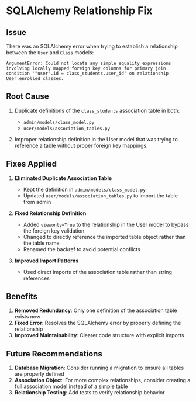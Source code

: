 # SQLAlchemy Relationship Fix

## Issue
There was an SQLAlchemy error when trying to establish a relationship between the `User` and `Class` models:

```
ArgumentError: Could not locate any simple equality expressions involving locally mapped foreign key columns for primary join condition '"user".id = class_students.user_id' on relationship User.enrolled_classes.
```

## Root Cause
1. Duplicate definitions of the `class_students` association table in both:
   - `admin/models/class_model.py`
   - `user/models/association_tables.py`

2. Improper relationship definition in the User model that was trying to reference a table without proper foreign key mappings.

## Fixes Applied

1. **Eliminated Duplicate Association Table**
   - Kept the definition in `admin/models/class_model.py`
   - Updated `user/models/association_tables.py` to import the table from admin

2. **Fixed Relationship Definition**
   - Added `viewonly=True` to the relationship in the User model to bypass the foreign key validation
   - Changed to directly reference the imported table object rather than the table name
   - Renamed the backref to avoid potential conflicts

3. **Improved Import Patterns**
   - Used direct imports of the association table rather than string references

## Benefits
1. **Removed Redundancy**: Only one definition of the association table exists now
2. **Fixed Error**: Resolves the SQLAlchemy error by properly defining the relationship
3. **Improved Maintainability**: Clearer code structure with explicit imports

## Future Recommendations
1. **Database Migration**: Consider running a migration to ensure all tables are properly defined
2. **Association Object**: For more complex relationships, consider creating a full association model instead of a simple table
3. **Relationship Testing**: Add tests to verify relationship behavior
